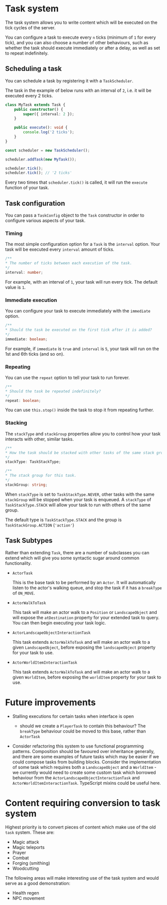# Task system

The task system allows you to write content which will be executed on the tick cycles of the server.

You can configure a task to execute every `n` ticks (minimum of `1` for every tick), and you can also choose a number of other behaviours, such as whether the task should execute immediately or after a delay, as well as set to repeat indefinitely.

## Scheduling a task

You can schedule a task by registering it with a `TaskScheduler`.

The task in the example of below runs with an interval of `2`, i.e. it will be executed every 2 ticks.

```ts
class MyTask extends Task {
    public constructor() {
        super({ interval: 2 });
    }

    public execute(): void {
        console.log('2 ticks');
    }
}

const scheduler = new TaskScheduler();

scheduler.addTask(new MyTask());

scheduler.tick();
scheduler.tick(); // '2 ticks'
```

Every two times that `scheduler.tick()` is called, it will run the `execute` function of your task.

## Task configuration

You can pass a `TaskConfig` object to the `Task` constructor in order to configure various aspects of your task.

### Timing

The most simple configuration option for a `Task` is the `interval` option. Your task will be executed every `interval` amount of ticks.

```ts
/**
* The number of ticks between each execution of the task.
*/
interval: number;
```

For example, with an interval of `1`, your task will run every tick. The default value is `1`.

### Immediate execution

You can configure your task to execute immediately with the `immediate` option.

```ts
/**
* Should the task be executed on the first tick after it is added?
*/
immediate: boolean;
```

For example, if `immediate` is `true` and `interval` is `5`, your task will run on the 1st and 6th ticks (and so on).

### Repeating

You can use the `repeat` option to tell your task to run forever.

```ts
/**
* Should the task be repeated indefinitely?
*/
repeat: boolean;
```

You can use `this.stop()` inside the task to stop it from repeating further.

### Stacking

The `stackType` and `stackGroup` properties allow you to control how your task interacts with other, similar tasks.

```ts
/**
* How the task should be stacked with other tasks of the same stack group.
*/
stackType: TaskStackType;

/**
* The stack group for this task.
*/
stackGroup: string;
```

When `stackType` is set to `TaskStackType.NEVER`, other tasks with the same `stackGroup` will be stopped when your task is enqueued. A `stackType` of `TaskStackType.STACK` will allow your task to run with others of the same group.

The default type is `TaskStackType.STACK` and the group is `TaskStackGroup.ACTION` (`'action'`)

## Task Subtypes

Rather than extending `Task`, there are a number of subclasses you can extend which will give you some syntactic sugar around common functionality.

- `ActorTask`

    This is the base task to be performed by an `Actor`. It will automatically listen to the actor's walking queue, and stop the task if it has a `breakType` of `ON_MOVE`.

- `ActorWalkToTask`

    This task will make an actor walk to a `Position` or `LandscapeObject` and will expose the `atDestination` property for your extended task to query. You can then begin executing your task logic.

- `ActorLandscapeObjectInteractionTask`

    This task extends `ActorWalkToTask` and will make an actor walk to a given `LandscapeObject`, before exposing the `landscapeObject` property for your task to use.

- `ActorWorldItemInteractionTask`

    This task extends `ActorWalkToTask` and will make an actor walk to a given `WorldItem`, before exposing the `worldItem` property for your task to use.

# Future improvements

- Stalling executions for certain tasks when interface is open
    - should we create a `PlayerTask` to contain this behaviour? The `breakType` behaviour could be moved to this base, rather than `ActorTask`

- Consider refactoring this system to use functional programming patterns. Composition should be favoured over inheritance generally, and there are some examples of future tasks which may be easier if we could compose tasks from building blocks. Consider the implementation of some task which requires both a `LandscapeObject` and a `WorldItem` - we currently would need to create some custom task which borrowed behaviour from the `ActorLandscapeObjectInteractionTask` and `ActorWorldItemInteractionTask`. TypeScript mixins could be useful here.

# Content requiring conversion to task system

Highest priority is to convert pieces of content which make use of the old `task` system. These are:

- Magic attack
- Magic teleports
- Prayer
- Combat
- Forging (smithing)
- Woodcutting

The following areas will make interesting use of the task system and would serve as a good demonstration:

- Health regen
- NPC movement
